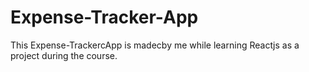 # Expense-Tracker-App
This Expense-TrackercApp is madecby me while learning Reactjs as a project during the course.
